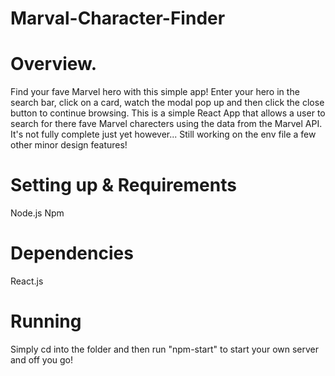 # Marval-Character-Finder

# Overview.
Find your fave Marvel hero with this simple app! Enter your hero in the search bar, click on a card, watch the modal pop up and then click the close button to continue browsing.
This is a simple React App that allows a user to search for there fave Marvel charecters using the data from the Marvel API. It's not fully complete just yet however...
Still working on the env file a few other minor design features! 

# Setting up & Requirements 
Node.js
Npm

# Dependencies 
React.js 

# Running 
Simply cd into the folder and then run "npm-start" to start your own server and off you go!
